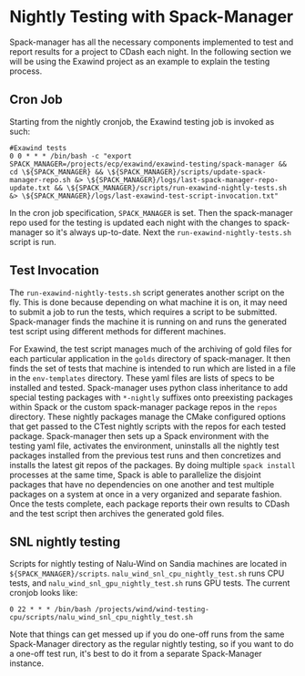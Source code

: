 # Nightly Testing with Spack-Manager

Spack-manager has all the necessary components implemented to test and report results for a project to CDash each night. In the following section we will be using the Exawind project as an example to explain the testing process.

## Cron Job

Starting from the nightly cronjob, the Exawind testing job is invoked as such:
```
#Exawind tests
0 0 * * * /bin/bash -c "export SPACK_MANAGER=/projects/ecp/exawind/exawind-testing/spack-manager && cd \${SPACK_MANAGER} && \${SPACK_MANAGER}/scripts/update-spack-manager-repo.sh &> \${SPACK_MANAGER}/logs/last-spack-manager-repo-update.txt && \${SPACK_MANAGER}/scripts/run-exawind-nightly-tests.sh &> \${SPACK_MANAGER}/logs/last-exawind-test-script-invocation.txt"
```

In the cron job specification, `SPACK_MANAGER` is set. Then the spack-manager repo used for the testing is updated each night with the changes to spack-manager so it's always up-to-date. Next the `run-exawind-nightly-tests.sh` script is run.

## Test Invocation

The `run-exawind-nightly-tests.sh` script generates another script on the fly. This is done because depending on what machine it is on, it may need to submit a job to run the tests, which requires a script to be submitted. Spack-manager finds the machine it is running on and runs the generated test script using different methods for different machines.

For Exawind, the test script manages much of the archiving of gold files for each particular application in the `golds` directory of spack-manager. It then finds the set of tests that machine is intended to run which are listed in a file in the `env-templates` directory. These yaml files are lists of specs to be installed and tested. Spack-manager uses python class inheritance to add special testing packages with `*-nightly` suffixes onto preexisting packages within Spack or the custom spack-manager package repos in the `repos` directory. These nightly packages manage the CMake configured options that get passed to the CTest nightly scripts with the repos for each tested package. Spack-manager then sets up a Spack environment with the testing yaml file, activates the environment, uninstalls all the nightly test packages installed from the previous test runs and then concretizes and installs the latest git repos of the packages. By doing multiple `spack install` processes at the same time, Spack is able to parallelize the disjoint packages that have no dependencies on one another and test multiple packages on a system at once in a very organized and separate fashion. Once the tests complete, each package reports their own results to CDash and the test script then archives the generated gold files.

## SNL nightly testing

Scripts for nightly testing of Nalu-Wind on Sandia machines are located in `${SPACK_MANAGER}/scripts`.
`nalu_wind_snl_cpu_nightly_test.sh` runs CPU tests, and `nalu_wind_snl_gpu_nightly_test.sh` runs GPU
tests.  The current cronjob looks like:
```
0 22 * * * /bin/bash /projects/wind/wind-testing-cpu/scripts/nalu_wind_snl_cpu_nightly_test.sh
```

Note that things can get messed up if you do one-off runs from the same Spack-Manager directory as
the regular nightly testing, so if you want to do a one-off test run, it's best to do it from a
separate Spack-Manager instance.
